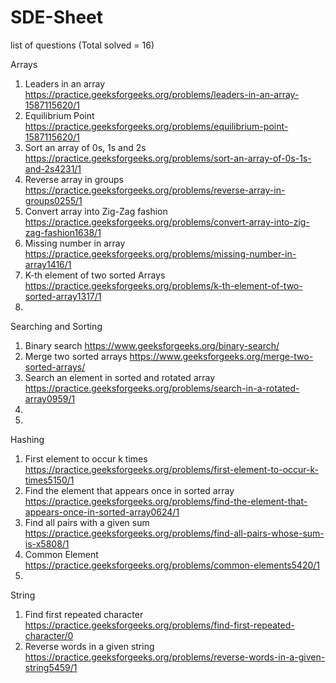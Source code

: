 # SDE-Sheet
list of questions
(Total solved = 16)

Arrays
1. Leaders in an array
https://practice.geeksforgeeks.org/problems/leaders-in-an-array-1587115620/1
2. Equilibrium Point
https://practice.geeksforgeeks.org/problems/equilibrium-point-1587115620/1
3. Sort an array of 0s, 1s and 2s
https://practice.geeksforgeeks.org/problems/sort-an-array-of-0s-1s-and-2s4231/1
4. Reverse array in groups
https://practice.geeksforgeeks.org/problems/reverse-array-in-groups0255/1
5. Convert array into Zig-Zag fashion
https://practice.geeksforgeeks.org/problems/convert-array-into-zig-zag-fashion1638/1
6. Missing number in array
https://practice.geeksforgeeks.org/problems/missing-number-in-array1416/1
7. K-th element of two sorted Arrays
https://practice.geeksforgeeks.org/problems/k-th-element-of-two-sorted-array1317/1
8. 



Searching and Sorting
1. Binary search
https://www.geeksforgeeks.org/binary-search/
2. Merge two sorted arrays
https://www.geeksforgeeks.org/merge-two-sorted-arrays/
3. Search an element in sorted and rotated array
https://practice.geeksforgeeks.org/problems/search-in-a-rotated-array0959/1
4.
5. 



Hashing
1. First element to occur k times
https://practice.geeksforgeeks.org/problems/first-element-to-occur-k-times5150/1
2. Find the element that appears once in sorted array
https://practice.geeksforgeeks.org/problems/find-the-element-that-appears-once-in-sorted-array0624/1
3. Find all pairs with a given sum
https://practice.geeksforgeeks.org/problems/find-all-pairs-whose-sum-is-x5808/1
4. Common Element
https://practice.geeksforgeeks.org/problems/common-elements5420/1
5. 



String
1. Find first repeated character
https://practice.geeksforgeeks.org/problems/find-first-repeated-character/0
2. Reverse words in a given string
https://practice.geeksforgeeks.org/problems/reverse-words-in-a-given-string5459/1
